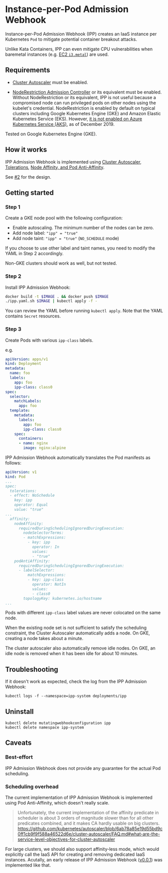 # Instance-per-Pod Admission Webhook

Instance-per-Pod Admission Webhook (IPP) creates an IaaS instance per Kubernetes `Pod` to mitigate potential container breakout attacks.

Unlike Kata Containers, IPP can even mitigate CPU vulnerabilities when baremetal instances (e.g. [EC2 `i3.metal`](https://aws.amazon.com/jp/ec2/instance-types/i3/)) are used.

## Requirements

* [Cluster Autoscaler](https://github.com/kubernetes/autoscaler/tree/master/cluster-autoscaler) must be enabled.

* [NodeRestriction Admission Controller](https://kubernetes.io/docs/reference/access-authn-authz/admission-controllers/#noderestriction) or its equivalent must be enabled.
  Without NodeRestriction or its equivalent, IPP is not useful because a compromised node can run privileged pods on other nodes using the kubelet's credential.
  NodeRestriction is enabled by default on typical clusters including Google Kubernetes Engine (GKE) and Amazon Elastic Kubernetes Service (EKS).
  However, [it is not enabled on Azure Kubernetes Service (AKS)](https://github.com/Azure/aks-engine/issues/2422), as of December 2019.

Tested on Google Kubernetes Engine (GKE).

## How it works

IPP Admission Webhook is implemented using [Cluster Autoscaler](https://github.com/kubernetes/autoscaler/tree/master/cluster-autoscaler), [Tolerations](https://kubernetes.io/docs/concepts/configuration/taint-and-toleration/), [Node Affinity, and Pod Anti-Affinity](https://kubernetes.io/docs/concepts/configuration/assign-pod-node/).

See [#2](https://github.com/AkihiroSuda/instance-per-pod/issues/2) for the design.

## Getting started

### Step 1

Create a GKE node pool with the following configuration:
* Enable autoscaling. The minimum number of the nodes can be zero.
* Add node label: `"ipp" = "true"`
* Add node taint: `"ipp" = "true"`  (`NO_SCHEDULE` mode)

If you choose to use other label and taint names, you need to modify the YAML in Step 2 accordingly.

Non-GKE clusters should work as well, but not tested.

### Step 2

Install IPP Admission Webhook:

```bash
docker build -t $IMAGE . && docker push $IMAGE
./ipp.yaml.sh $IMAGE | kubectl apply -f -
```

You can review the YAML before running `kubectl apply`.
Note that the YAML contains `Secret` resources.

### Step 3

Create Pods with various `ipp-class` labels.

e.g.
```yaml
apiVersion: apps/v1
kind: Deployment
metadata:
  name: foo
  labels:
    app: foo
    ipp-class: class0
spec:
  selector:
    matchLabels:
      app: foo
  template:
    metadata:
      labels:
        app: foo
        ipp-class: class0
    spec:
      containers:
      - name: nginx
        image: nginx:alpine
```

IPP Admission Webhook automatically translates the Pod manifests as follows:

```yaml
apiVersion: v1
kind: Pod
...
spec:
  tolerations:
  - effect: NoSchedule
    key: ipp
    operator: Equal
    value: "true"
...
  affinity:
    nodeAffinity:
      requiredDuringSchedulingIgnoredDuringExecution:
        nodeSelectorTerms:
        - matchExpressions:
          - key: ipp
            operator: In
            values:
            - "true"
    podAntiAffinity:
      requiredDuringSchedulingIgnoredDuringExecution:
      - labelSelector:
          matchExpressions:
          - key: ipp-class
            operator: NotIn
            values:
            - class0
        topologyKey: kubernetes.io/hostname
...
```

Pods with different `ipp-class` label values are never colocated on the same node.

When the existing node set is not sufficient to satisfy the scheduling constraint, the Cluster Autoscaler automatically adds a node.
On GKE, creating a node takes about a minute.

The cluster autoscaler also automatically remove idle nodes.
On GKE, an idle node is removed when it has been idle for about 10 minutes.

## Troubleshooting

If it doesn't work as expected, check the log from the IPP Admission Webhook:

```console
kubectl logs -f --namespace=ipp-system deployments/ipp
```

## Uninstall

```console
kubectl delete mutatingwebhookconfiguration ipp
kubectl delete namespace ipp-system
```

## Caveats

### Best-effort

IPP Admission Webhook does not provide any guarantee for the actual Pod scheduling.

### Scheduling overhead

The current implementation of IPP Admission Webhook is implemented using Pod Anti-Affinity, which doesn't really scale.

> Unfortunately, the current implementation of the affinity predicate in scheduler is about 3 orders of magnitude slower than for all other predicates combined, and it makes CA hardly usable on big clusters.
> https://github.com/kubernetes/autoscaler/blob/6ab78a85e19d55bd9c0ff1cb9f9f588a46522d6e/cluster-autoscaler/FAQ.md#what-are-the-service-level-objectives-for-cluster-autoscaler

For large clusters, we should also support affinity-less mode, which would explicitly call the IaaS API for creating and removing dedicated IaaS instances.
Acutally, an early release of IPP Admission Webhook ([v0.0.1](https://github.com/AkihiroSuda/instance-per-pod/tree/v0.0.1)) was implemented like that.


